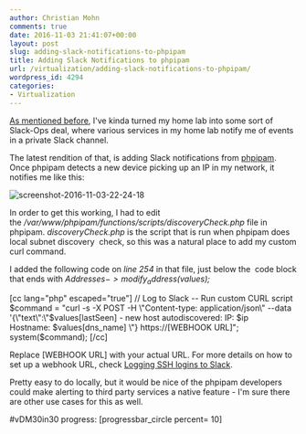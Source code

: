 ```yaml
---
author: Christian Mohn
comments: true
date: 2016-11-03 21:41:07+00:00
layout: post
slug: adding-slack-notifications-to-phpipam
title: Adding Slack Notifications to phpipam
url: /virtualization/adding-slack-notifications-to-phpipam/
wordpress_id: 4294
categories:
- Virtualization
---
```


[As mentioned before](http://vninja.net/homelab/homelabops-via-slack/), I've kinda turned my home lab into some sort of Slack-Ops deal, where various services in my home lab notify me of events in a private Slack channel.

The latest rendition of that, is adding Slack notifications from [phpipam](http://phpipam.net). Once phpipam detects a new device picking up an IP in my network, it notifies me like this:

![screenshot-2016-11-03-22-24-18](/img/Screenshot-2016-11-03-22.24.18-1024x65.png)

In order to get this working, I had to edit the _/var/www/phpipam/functions/scripts/discoveryCheck.php_ file in phpipam. _discoveryCheck.php_ is the script that is run when phpipam does local subnet discovery  check, so this was a natural place to add my custom curl command.

I added the following code on _line 254_ in that file, just below the  code block that ends with
_$Addresses->modify_address($values);_

[cc lang="php" escaped="true"]
// Log to Slack -- Run custom CURL script
$command = "curl -s -X POST -H \"Content-type: application/json\" --data '{\"text\":\"$values[lastSeen] - new host autodiscovered: IP: $ip Hostname: $values[dns_name] \"} https://[WEBHOOK URL]";
system($command);
[/cc]

Replace [WEBHOOK URL] with your actual URL. For more details on how to set up a webhook URL, check [Logging SSH logins to Slack](http://vninja.net/homelab/logging-ssh-logins-to-slack/).

Pretty easy to do locally, but it would be nice of the phpipam developers could make alerting to third party services a native feature - I'm sure there are other use cases for this as well.

#vDM30in30 progress:
[progressbar_circle percent= 10]
